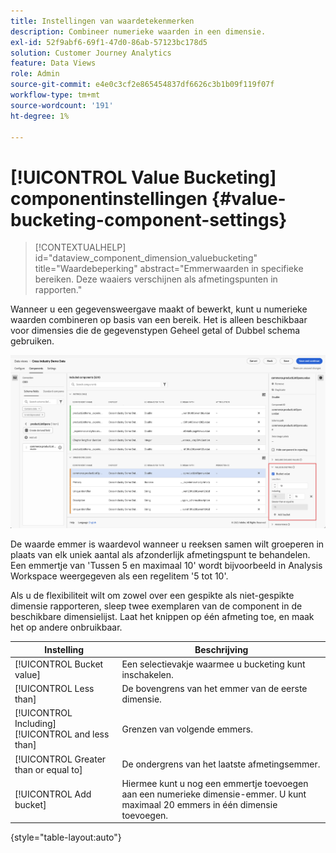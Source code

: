 ```yaml
---
title: Instellingen van waardetekenmerken
description: Combineer numerieke waarden in een dimensie.
exl-id: 52f9abf6-69f1-47d0-86ab-57123bc178d5
solution: Customer Journey Analytics
feature: Data Views
role: Admin
source-git-commit: e4e0c3cf2e865454837df6626c3b1b09f119f07f
workflow-type: tm+mt
source-wordcount: '191'
ht-degree: 1%

---
```


# [!UICONTROL Value Bucketing] componentinstellingen {#value-bucketing-component-settings}

<!-- markdownlint-disable MD034 -->

>[!CONTEXTUALHELP]
>id="dataview_component_dimension_valuebucketing"
>title="Waardebeperking"
>abstract="Emmerwaarden in specifieke bereiken. Deze waaiers verschijnen als afmetingspunten in rapporten."

<!-- markdownlint-enable MD034 -->


Wanneer u een gegevensweergave maakt of bewerkt, kunt u numerieke waarden combineren op basis van een bereik. Het is alleen beschikbaar voor dimensies die de gegevenstypen Geheel getal of Dubbel schema gebruiken.

![ het emmer van de Waarde ](../assets/value-bucketing.png)

De waarde emmer is waardevol wanneer u reeksen samen wilt groeperen in plaats van elk uniek aantal als afzonderlijk afmetingspunt te behandelen. Een emmertje van &#39;Tussen 5 en maximaal 10&#39; wordt bijvoorbeeld in Analysis Workspace weergegeven als een regelitem &#39;5 tot 10&#39;.

Als u de flexibiliteit wilt om zowel over een gespikte als niet-gespikte dimensie rapporteren, sleep twee exemplaren van de component in de beschikbare dimensielijst. Laat het knippen op één afmeting toe, en maak het op andere onbruikbaar.

| Instelling | Beschrijving |
| --- | --- |
| [!UICONTROL Bucket value] | Een selectievakje waarmee u bucketing kunt inschakelen. |
| [!UICONTROL Less than] | De bovengrens van het emmer van de eerste dimensie. |
| [!UICONTROL Including] [!UICONTROL and less than] | Grenzen van volgende emmers. |
| [!UICONTROL Greater than or equal to] | De ondergrens van het laatste afmetingsemmer. |
| [!UICONTROL Add bucket] | Hiermee kunt u nog een emmertje toevoegen aan een numerieke dimensie-emmer. U kunt maximaal 20 emmers in één dimensie toevoegen. |

{style="table-layout:auto"}
